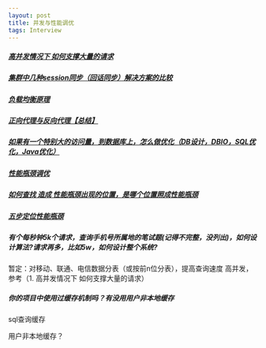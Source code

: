 ```yaml
---
layout: post
title: 并发与性能调优
tags: Interview
---
```


##### [高并发情况下 如何支撑大量的请求](http://blog.csdn.net/qianqian901108_/article/details/76112304)
##### [集群中几种session同步（回话同步）解决方案的比较](http://blog.csdn.net/Rongbo_J/article/details/49913365)
##### [负载均衡原理](http://blog.csdn.net/cdnight/article/details/52190316)
##### [正向代理与反向代理【总结】](http://www.cnblogs.com/Anker/p/6056540.html)
##### [如果有一个特别大的访问量，到数据库上，怎么做优化（DB设计，DBIO，SQL优化，Java优化）](https://zhidao.baidu.com/question/1672959048760987707.html)
##### [性能瓶颈调优](http://www.cnblogs.com/Lam7/p/5567359.html)
##### [如何查找 造成 性能瓶颈出现的位置，是哪个位置照成性能瓶颈](https://zhidao.baidu.com/question/1962744715444582100.html)
##### [五步定位性能瓶颈](http://blog.csdn.net/sd4015700/article/details/50358267)

#####  有个每秒钟5k个请求，查询手机号所属地的笔试题(记得不完整，没列出)，如何设计算法?请求再多，比如5w，如何设计整个系统?

暂定：对移动、联通、电信数据分表（或按前n位分表），提高查询速度
高并发，参考（1. 高并发情况下 如何支撑大量的请求）

#####  你的项目中使用过缓存机制吗？有没用用户非本地缓存

sql查询缓存

用户非本地缓存？

